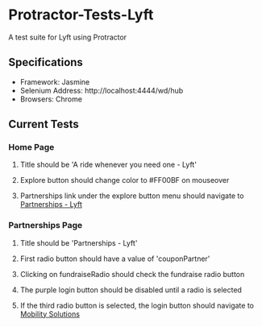# Protractor-Tests-Lyft
A test suite for Lyft using Protractor

## Specifications
- Framework: Jasmine
- Selenium Address: http://localhost:4444/wd/hub
- Browsers: Chrome

## Current Tests
### Home Page

1. Title should be 'A ride whenever you need one - Lyft'

2. Explore button should change color to #FF00BF on mouseover

3. Partnerships link under the explore button menu should navigate to [Partnerships - Lyft](https://www.lyft.com/partnerships)

### Partnerships Page

1. Title should be 'Partnerships - Lyft'

2. First radio button should have a value of 'couponPartner'

3. Clicking on fundraiseRadio should check the fundraise radio button

4. The purple login button should be disabled until a radio is selected

5. If the third radio button is selected, the login button should navigate to [Mobility Solutions](http://get.lyft.com/mobility-solutions/')